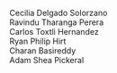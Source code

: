 Cecilia Delgado Solorzano <br>
Ravindu Tharanga Perera  <br>
Carlos Toxtli Hernandez  <br>
Ryan Philip Hirt <br>
Charan Basireddy <br>
Adam Shea Pickeral <br>
